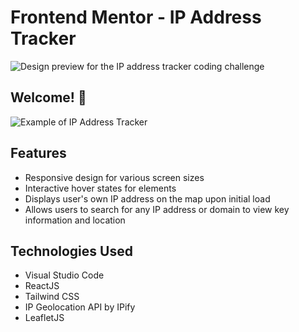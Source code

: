 # Frontend Mentor - IP Address Tracker

![Design preview for the IP address tracker coding challenge](./design/desktop-preview.jpg)

## Welcome! 👋

![Example of IP Address Tracker](./example-image.jpg)

## Features

- Responsive design for various screen sizes
- Interactive hover states for elements
- Displays user's own IP address on the map upon initial load
- Allows users to search for any IP address or domain to view key information and location


## Technologies Used

- Visual Studio Code
- ReactJS
- Tailwind CSS
- IP Geolocation API by IPify
- LeafletJS
